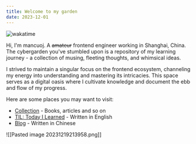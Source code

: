 ```yaml
---
title: Welcome to my garden
date: 2023-12-01
---
```


![wakatime](https://wakatime.com/badge/user/1f8863c0-b6d5-42bf-9121-9a13c0895e48.svg)

Hi, I'm mancuoj. A ~~amateur~~ frontend engineer working in Shanghai, China. The cybergarden you've stumbled upon is a repository of my learning journey - a collection of musing, fleeting thoughts, and whimsical ideas.

I strived to maintain a singular focus on the frontend ecosystem, channeling my energy into understanding and mastering its intricacies. This space serves as a digital oasis where I cultivate knowledge and document the ebb and flow of my progress.

Here are some places you may want to visit:

- [Collection](https://garden.mancuoj.me/collection/) - Books, articles and so on
- [TIL: Today I Learned](https://garden.mancuoj.me/TIL/) - Written in English
- [Blog](https://garden.mancuoj.me/blog/) - Written in Chinese

![[Pasted image 20231219213958.png]]



